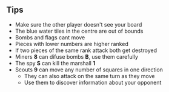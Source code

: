 

## Tips

- Make sure the other player doesn't see your board
- The blue water tiles in the centre are out of bounds
- Bombs and flags cant move
- Pieces with lower numbers are higher ranked
- If two pieces of the same rank attack both get destroyed
- Miners **8** can difuse bombs **B**, use them carefully
- The spy **S** can kill the marshall **1**
- Scouts **9** can move any number of squares in one direction
  - They can also attack on the same turn as they move
  - Use them to discover information about your opponent

